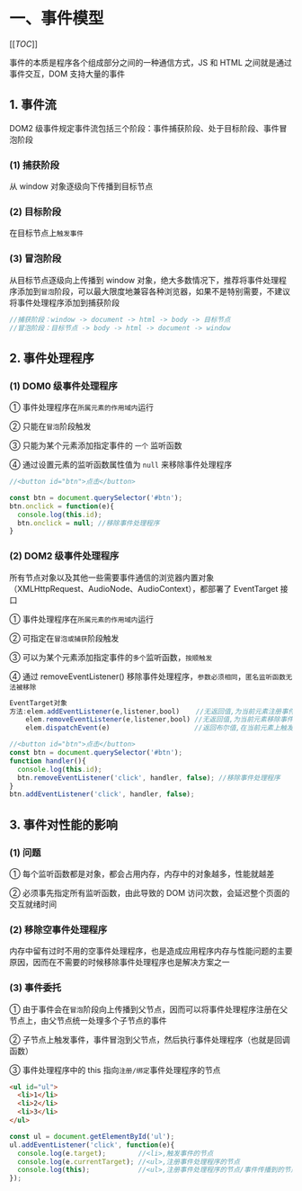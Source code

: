 # 一、事件模型

[[_TOC_]]

事件的本质是程序各个组成部分之间的一种通信方式，JS 和 HTML 之间就是通过事件交互，DOM 支持大量的事件

## 1. 事件流

DOM2 级事件规定事件流包括三个阶段：事件捕获阶段、处于目标阶段、事件冒泡阶段

### (1) 捕获阶段

从 window 对象逐级向下传播到目标节点

### (2) 目标阶段

在目标节点上`触发事件`

### (3) 冒泡阶段

从目标节点逐级向上传播到 window 对象，绝大多数情况下，推荐将事件处理程序添加到`冒泡`阶段，可以最大限度地兼容各种浏览器，如果不是特别需要，不建议将事件处理程序添加到捕获阶段

```javascript
//捕获阶段：window -> document -> html -> body -> 目标节点
//冒泡阶段：目标节点 -> body -> html -> document -> window
```

## 2. 事件处理程序

### (1) DOM0 级事件处理程序

① 事件处理程序在`所属元素的作用域内`运行

② 只能在`冒泡`阶段触发

③ 只能为某个元素添加指定事件的 `一个` 监听函数

④ 通过设置元素的监听函数属性值为  `null`  来移除事件处理程序

```javascript
//<button id="btn">点击</button>

const btn = document.querySelector('#btn');
btn.onclick = function(e){
  console.log(this.id);
  btn.onclick = null; //移除事件处理程序
}
```

### (2) DOM2 级事件处理程序

所有节点对象以及其他一些需要事件通信的浏览器内置对象（XMLHttpRequest、AudioNode、AudioContext），都部署了 EventTarget 接口

① 事件处理程序在`所属元素的作用域内`运行

② 可指定在`冒泡或捕获`阶段触发

③ 可以为某个元素添加指定事件的`多个`监听函数，`按顺触发`

④ 通过 removeEventListener() 移除事件处理程序，`参数必须相同`，`匿名监听函数无法被移除`

```javascript
EventTarget对象
方法:elem.addEventListener(e,listener,bool)    //无返回值,为当前元素注册事件处理程序(false:冒泡阶段触发,true:捕获阶段触发)
    elem.removeEventListener(e,listener,bool) //无返回值,为当前元素移除事件处理程序
    elem.dispatchEvent(e)                     //返回布尔值,在当前元素上触发指定事件,存在监听函数调用了preventDefault()则返回false

//<button id="btn">点击</button>
const btn = document.querySelector('#btn');
function handler(){
  console.log(this.id);
  btn.removeEventListener('click', handler, false); //移除事件处理程序
}
btn.addEventListener('click', handler, false);
```

## 3. 事件对性能的影响

### (1) 问题

① 每个监听函数都是对象，都会占用内存，内存中的对象越多，性能就越差

② 必须事先指定所有监听函数，由此导致的 DOM 访问次数，会延迟整个页面的交互就绪时间

### (2) 移除空事件处理程序

内存中留有过时不用的空事件处理程序，也是造成应用程序内存与性能问题的主要原因，因而在不需要的时候移除事件处理程序也是解决方案之一

### (3) 事件委托

① 由于事件会在`冒泡`阶段向上传播到父节点，因而可以将事件处理程序注册在父节点上，由父节点统一处理多个子节点的事件

② 子节点上触发事件，事件冒泡到父节点，然后执行事件处理程序（也就是回调函数）

③ 事件处理程序中的 this 指向`注册/绑定`事件处理程序的节点

```html
<ul id="ul">
  <li>1</li>
  <li>2</li>
  <li>3</li>
</ul>
```

```javascript
const ul = document.getElementById('ul');
ul.addEventListener('click', function(e){
  console.log(e.target);        //<li>,触发事件的节点
  console.log(e.currentTarget); //<ul>,注册事件处理程序的节点
  console.log(this);            //<ul>,注册事件处理程序的节点/事件传播到的节点(传播到父节点)
});
```
